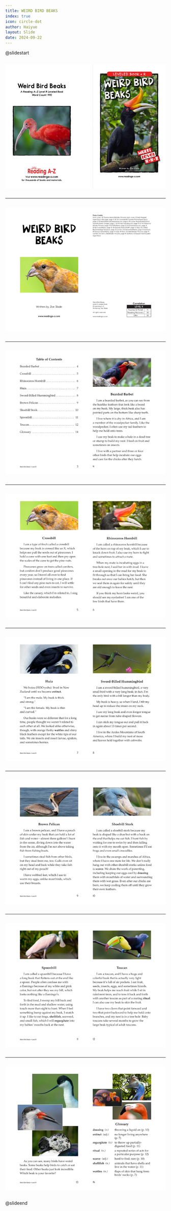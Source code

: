 ```yaml
---
title: WEIRD BIRD BEAKS
index: true
icon: circle-dot
author: Haiyue
layout: Slide
date: 2024-09-22
---
```

 
@slidestart

<div style="display:flex">
<div style="flex:1">

![](https://raw.githubusercontent.com/yclord/reading/refs/heads/master/english/Level-R/WEIRD%20BIRD%20BEAKS/001.webp)
</div>
<div style="flex:1">

![](https://raw.githubusercontent.com/yclord/reading/refs/heads/master/english/Level-R/WEIRD%20BIRD%20BEAKS/002.webp)
</div>
</div>

---

<div style="display:flex">
<div style="flex:1">

![](https://raw.githubusercontent.com/yclord/reading/refs/heads/master/english/Level-R/WEIRD%20BIRD%20BEAKS/003.webp)
</div>
<div style="flex:1">

![](https://raw.githubusercontent.com/yclord/reading/refs/heads/master/english/Level-R/WEIRD%20BIRD%20BEAKS/004.webp)
</div>
</div>

---

<div style="display:flex">
<div style="flex:1">

![](https://raw.githubusercontent.com/yclord/reading/refs/heads/master/english/Level-R/WEIRD%20BIRD%20BEAKS/005.webp)
</div>
<div style="flex:1">

![](https://raw.githubusercontent.com/yclord/reading/refs/heads/master/english/Level-R/WEIRD%20BIRD%20BEAKS/006.webp)
</div>
</div>

---

<div style="display:flex">
<div style="flex:1">

![](https://raw.githubusercontent.com/yclord/reading/refs/heads/master/english/Level-R/WEIRD%20BIRD%20BEAKS/007.webp)
</div>
<div style="flex:1">

![](https://raw.githubusercontent.com/yclord/reading/refs/heads/master/english/Level-R/WEIRD%20BIRD%20BEAKS/008.webp)
</div>
</div>

---

<div style="display:flex">
<div style="flex:1">

![](https://raw.githubusercontent.com/yclord/reading/refs/heads/master/english/Level-R/WEIRD%20BIRD%20BEAKS/009.webp)
</div>
<div style="flex:1">

![](https://raw.githubusercontent.com/yclord/reading/refs/heads/master/english/Level-R/WEIRD%20BIRD%20BEAKS/010.webp)
</div>
</div>

---

<div style="display:flex">
<div style="flex:1">

![](https://raw.githubusercontent.com/yclord/reading/refs/heads/master/english/Level-R/WEIRD%20BIRD%20BEAKS/011.webp)
</div>
<div style="flex:1">

![](https://raw.githubusercontent.com/yclord/reading/refs/heads/master/english/Level-R/WEIRD%20BIRD%20BEAKS/012.webp)
</div>
</div>

---

<div style="display:flex">
<div style="flex:1">

![](https://raw.githubusercontent.com/yclord/reading/refs/heads/master/english/Level-R/WEIRD%20BIRD%20BEAKS/013.webp)
</div>
<div style="flex:1">

![](https://raw.githubusercontent.com/yclord/reading/refs/heads/master/english/Level-R/WEIRD%20BIRD%20BEAKS/014.webp)
</div>
</div>

---

<div style="display:flex">
<div style="flex:1">

![](https://raw.githubusercontent.com/yclord/reading/refs/heads/master/english/Level-R/WEIRD%20BIRD%20BEAKS/015.webp)
</div>
<div style="flex:1">

![](https://raw.githubusercontent.com/yclord/reading/refs/heads/master/english/Level-R/WEIRD%20BIRD%20BEAKS/016.webp)
</div>
</div>

@slideend